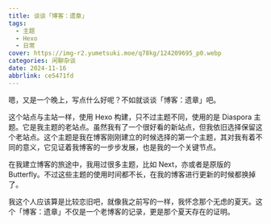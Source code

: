 ```yaml
---
title: 谈谈「博客：遗章」
tags:
  - 主题
  - Hexo
  - 日常
cover: https://img-r2.yumetsuki.moe/q78kg/124209695_p0.webp
categories: 闲聊杂谈
date: 2024-11-16
abbrlink: ce5471fd
---
```


嗯，又是一个晚上，写点什么好呢？不如就谈谈「博客：遗章」吧。

这个站点与主站一样，使用 Hexo 构建，只不过主题不同，使用的是 Diaspora 主题。它是我主题的老站点。虽然我有了一个很好看的新站点，但我依旧选择保留这个老站点。这个主题是我在博客刚刚建立的时候选择的第一个主题，其对我有着不同的意义，它见证着我博客的一步步发展，也是我的一个关键节点。

在我建立博客的旅途中，我用过很多主题，比如 Next，亦或者是原版的 Butterfly。不过这些主题的使用时间都不长，在我的博客进行更新的时候都换掉了。

我这个人应该算是比较恋旧吧，就像我之前写的一样，我怀念那个无虑的夏天。这个「博客：遗章」不仅是一个老博客的记录，更是那个夏天存在的证明。
